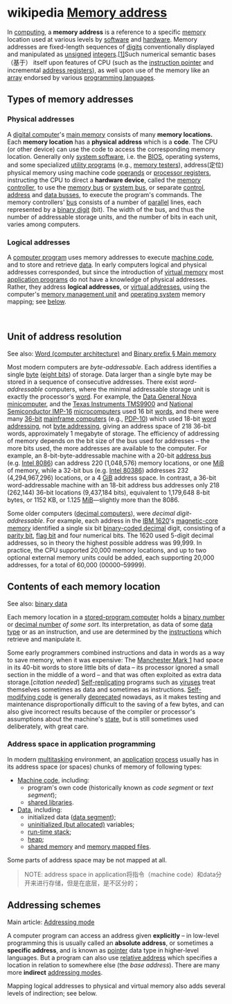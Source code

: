 # wikipedia [Memory address](https://en.wikipedia.org/wiki/Memory_address)

In [computing](https://en.wikipedia.org/wiki/Computing), a **memory address** is a reference to a specific [memory](https://en.wikipedia.org/wiki/Computer_memory) location used at various levels by [software](https://en.wikipedia.org/wiki/Software) and [hardware](https://en.wikipedia.org/wiki/Computer_hardware). Memory addresses are fixed-length sequences of [digits](https://en.wikipedia.org/wiki/Numerical_digit) conventionally displayed and manipulated as [unsigned](https://en.wikipedia.org/wiki/Signedness) [integers](https://en.wikipedia.org/wiki/Integer_(computing)).[[1\]](https://en.wikipedia.org/wiki/Memory_address#cite_note-1)Such numerical semantic bases（基于） itself upon features of CPU (such as the [instruction pointer](https://en.wikipedia.org/wiki/Instruction_pointer) and incremental [address registers](https://en.wikipedia.org/wiki/Memory_address_register)), as well upon use of the memory like an [array](https://en.wikipedia.org/wiki/Array_data_structure) endorsed by various [programming languages](https://en.wikipedia.org/wiki/Programming_language).



## Types of memory addresses

### Physical addresses

A [digital computer](https://en.wikipedia.org/wiki/Digital_computer)'s [main memory](https://en.wikipedia.org/wiki/Main_memory) consists of many **memory locations.** Each **memory location** has a **physical address** which is a **code**. The CPU (or other device) can use the code to access the corresponding memory location. Generally only [system software](https://en.wikipedia.org/wiki/System_software), i.e. the [BIOS](https://en.wikipedia.org/wiki/BIOS), operating systems, and some specialized [utility programs](https://en.wikipedia.org/wiki/Utility_program) (e.g., [memory testers](https://en.wikipedia.org/wiki/Memory_tester)), address(定位) physical memory using machine code [operands](https://en.wikipedia.org/wiki/Operand#Computer_science) or [processor registers](https://en.wikipedia.org/wiki/Processor_register), instructing the CPU to direct a **hardware device**, called the [memory controller](https://en.wikipedia.org/wiki/Memory_controller), to use the [memory bus](https://en.wikipedia.org/wiki/Memory_bus) or [system bus](https://en.wikipedia.org/wiki/System_bus), or separate [control](https://en.wikipedia.org/wiki/Control_bus), [address](https://en.wikipedia.org/wiki/Address_bus) and [data busses](https://en.wikipedia.org/wiki/Bus_(computing)), to execute the program's commands. The memory controllers' [bus](https://en.wikipedia.org/wiki/Bus_(computing)) consists of a number of [parallel](https://en.wikipedia.org/wiki/Parallel_communication) lines, each represented by a [binary digit](https://en.wikipedia.org/wiki/Binary_digit) (bit). The width of the bus, and thus the number of addressable storage units, and the number of bits in each unit, varies among computers.

### Logical addresses

A [computer program](https://en.wikipedia.org/wiki/Computer_program) uses memory addresses to execute [machine code](https://en.wikipedia.org/wiki/Machine_code), and to store and retrieve [data](https://en.wikipedia.org/wiki/Data_(computing)). In early computers logical and physical addresses corresponded, but since the introduction of [virtual memory](https://en.wikipedia.org/wiki/Virtual_memory) most [application programs](https://en.wikipedia.org/wiki/Application_program) do not have a knowledge of physical addresses. Rather, they address **logical addresses**, or [virtual addresses](https://en.wikipedia.org/wiki/Virtual_address_space), using the computer's [memory management unit](https://en.wikipedia.org/wiki/Memory_management_unit) and [operating system](https://en.wikipedia.org/wiki/Operating_system) memory mapping; see [below](https://en.wikipedia.org/wiki/Memory_address#Address_space_in_application_programming).

​	

## Unit of address resolution

See also: [Word (computer architecture)](https://en.wikipedia.org/wiki/Word_(computer_architecture)) and [Binary prefix § Main memory](https://en.wikipedia.org/wiki/Binary_prefix#Main_memory)

Most modern computers are *byte-addressable*. Each address identifies a single [byte](https://en.wikipedia.org/wiki/Byte) ([eight bits](https://en.wikipedia.org/wiki/Octet_(computing))) of storage. Data larger than a single byte may be stored in a sequence of consecutive addresses. There exist *word-addressable* computers, where the minimal addressable storage unit is exactly the processor's [word](https://en.wikipedia.org/wiki/Word_(computer_architecture)). For example, the [Data General Nova](https://en.wikipedia.org/wiki/Data_General_Nova) [minicomputer](https://en.wikipedia.org/wiki/Minicomputer), and the [Texas Instruments TMS9900](https://en.wikipedia.org/wiki/Texas_Instruments_TMS9900) and [National Semiconductor IMP-16](https://en.wikipedia.org/wiki/IMP-16) [microcomputers](https://en.wikipedia.org/wiki/Microcomputer) used 16 bit [words](https://en.wikipedia.org/wiki/Word_(computer_architecture)), and there were many [36-bit](https://en.wikipedia.org/wiki/36-bit) [mainframe computers](https://en.wikipedia.org/wiki/Mainframe_computer) (e.g., [PDP-10](https://en.wikipedia.org/wiki/PDP-10)) which used 18-bit [word addressing](https://en.wikipedia.org/wiki/Word_orientation), not [byte addressing](https://en.wikipedia.org/wiki/Byte_addressing), giving an address space of 218 36-bit words, approximately 1 megabyte of storage. The efficiency of addressing of memory depends on the bit size of the bus used for addresses – the more bits used, the more addresses are available to the computer. For example, an 8-bit-byte-addressable machine with a 20-bit [address bus](https://en.wikipedia.org/wiki/Address_bus) (e.g. [Intel 8086](https://en.wikipedia.org/wiki/Intel_8086)) can address 220 (1,048,576) memory locations, or one [MiB](https://en.wikipedia.org/wiki/Mebibyte) of memory, while a 32-bit bus (e.g. [Intel 80386](https://en.wikipedia.org/wiki/Intel_80386)) addresses 232 (4,294,967,296) locations, or a 4 [GiB](https://en.wikipedia.org/wiki/Gigabyte) address space. In contrast, a 36-bit word-addressable machine with an 18-bit address bus addresses only 218 (262,144) 36-bit locations (9,437,184 bits), equivalent to 1,179,648 8-bit bytes, or 1152 KB, or 1.125 [MiB](https://en.wikipedia.org/wiki/MiB)—slightly more than the 8086.

Some older computers ([decimal computers](https://en.wikipedia.org/wiki/Decimal_computer)), were *decimal digit-addressable*. For example, each address in the [IBM 1620](https://en.wikipedia.org/wiki/IBM_1620)'s [magnetic-core memory](https://en.wikipedia.org/wiki/Magnetic-core_memory) identified a single six bit [binary-coded decimal](https://en.wikipedia.org/wiki/Binary-coded_decimal) digit, consisting of a [parity bit](https://en.wikipedia.org/wiki/Parity_bit), [flag bit](https://en.wikipedia.org/wiki/Flag_bit) and four numerical bits. The 1620 used 5-digit decimal addresses, so in theory the highest possible address was 99,999. In practice, the CPU supported 20,000 memory locations, and up to two optional external memory units could be added, each supporting 20,000 addresses, for a total of 60,000 (00000–59999).



## Contents of each memory location

See also: [binary data](https://en.wikipedia.org/wiki/Binary_data)

Each memory location in a [stored-program computer](https://en.wikipedia.org/wiki/Stored-program_computer) holds a [binary number](https://en.wikipedia.org/wiki/Binary_number) or [decimal number](https://en.wikipedia.org/wiki/Decimal_number) *of some sort*. Its interpretation, as data of some [data type](https://en.wikipedia.org/wiki/Data_type) or as an instruction, and use are determined by the [instructions](https://en.wikipedia.org/wiki/Instruction_(computer_science)) which retrieve and manipulate it.

Some early programmers combined instructions and data in words as a way to save memory, when it was expensive: The [Manchester Mark 1](https://en.wikipedia.org/wiki/Manchester_Mark_1) had space in its 40-bit words to store little bits of data – its processor ignored a small section in the middle of a word – and that was often exploited as extra data storage.[*citation needed*] [Self-replicating](https://en.wikipedia.org/wiki/Self-replicating) programs such as [viruses](https://en.wikipedia.org/wiki/Computer_virus) treat themselves sometimes as data and sometimes as instructions. [Self-modifying code](https://en.wikipedia.org/wiki/Self-modifying_code) is generally [deprecated](https://en.wikipedia.org/wiki/Deprecated) nowadays, as it makes testing and maintenance disproportionally difficult to the saving of a few bytes, and can also give incorrect results because of the compiler or processor's assumptions about the machine's [state](https://en.wikipedia.org/wiki/State_(computer_science)), but is still sometimes used deliberately, with great care.



### Address space in application programming

In modern [multitasking](https://en.wikipedia.org/wiki/Computer_multitasking) environment, an [application](https://en.wikipedia.org/wiki/Application_program) [process](https://en.wikipedia.org/wiki/Process_(computing)) usually has in its address space (or spaces) chunks of memory of following types:

- [Machine code](https://en.wikipedia.org/wiki/Machine_code), including:
  - program's own code (historically known as *code segment* or *text segment*);
  - [shared libraries](https://en.wikipedia.org/wiki/Shared_libraries).
- [Data](https://en.wikipedia.org/wiki/Data_(computing)), including:
  - initialized data ([data segment](https://en.wikipedia.org/wiki/Data_segment));
  - [uninitialized (but allocated)](https://en.wikipedia.org/wiki/.bss) variables;
  - [run-time stack](https://en.wikipedia.org/wiki/Run-time_stack);
  - [heap](https://en.wikipedia.org/wiki/Heap_(programming));
  - [shared memory](https://en.wikipedia.org/wiki/Shared_memory_(interprocess_communication)) and [memory mapped files](https://en.wikipedia.org/wiki/Memory_mapped_file).

Some parts of address space may be not mapped at all.



> NOTE: address space in application将指令（machine code）和data分开来进行存储，但是在底层，是不区分的；

## Addressing schemes

Main article: [Addressing mode](https://en.wikipedia.org/wiki/Addressing_mode)

A computer program can access an address given **explicitly** – in low-level programming this is usually called an **absolute address**, or sometimes a **specific address**, and is known as [pointer](https://en.wikipedia.org/wiki/Pointer_(computer_programming)) data type in higher-level languages. But a program can also use [relative address](https://en.wikipedia.org/wiki/Relative_address) which specifies a location in relation to somewhere else (the *base address*). There are many more **indirect** [addressing modes](https://en.wikipedia.org/wiki/Addressing_mode).

Mapping logical addresses to physical and virtual memory also adds several levels of indirection; see below.

